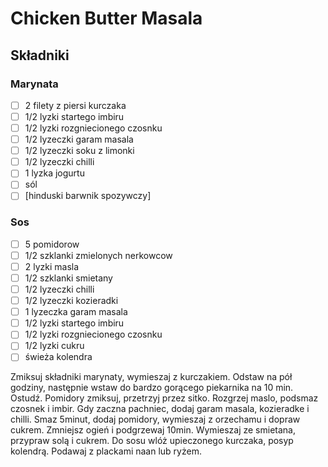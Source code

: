 # Chicken Butter Masala

## Składniki

### Marynata

* [ ] 2 filety z piersi kurczaka
* [ ] 1/2 lyzki startego imbiru
* [ ] 1/2 lyzki rozgniecionego czosnku
* [ ] 1/2 lyzeczki garam masala
* [ ] 1/2 lyzeczki soku z limonki
* [ ] 1/2 lyzeczki chilli
* [ ] 1 lyzka jogurtu
* [ ] sól
* [ ] [hinduski barwnik spozywczy]

### Sos

* [ ] 5 pomidorow
* [ ] 1/2 szklanki zmielonych nerkowcow
* [ ] 2 lyzki masla
* [ ] 1/2 szklanki smietany
* [ ] 1/2 lyzeczki chilli
* [ ] 1/2 lyzeczki kozieradki
* [ ] 1 lyzeczka garam masala
* [ ] 1/2 lyzki startego imbiru
* [ ] 1/2 lyzki rozgniecionego czosnku
* [ ] 1/2 lyzki cukru
* [ ] świeża kolendra

Zmiksuj składniki marynaty, wymieszaj z kurczakiem. Odstaw na pół godziny, następnie wstaw do bardzo gorącego piekarnika na 10 min.
Ostudź. Pomidory zmiksuj, przetrzyj przez sitko. Rozgrzej maslo, podsmaz czosnek i imbir.
Gdy zaczna pachniec, dodaj garam masala, kozieradke i chilli. Smaz 5minut, dodaj pomidory, wymieszaj z orzechamu i dopraw cukrem.
Zmniejsz ogień i podgrzewaj 10min. Wymieszaj ze smietana, przypraw solą i cukrem. Do sosu wlóż upieczonego kurczaka, posyp kolendrą. Podawaj z plackami naan lub ryżem.